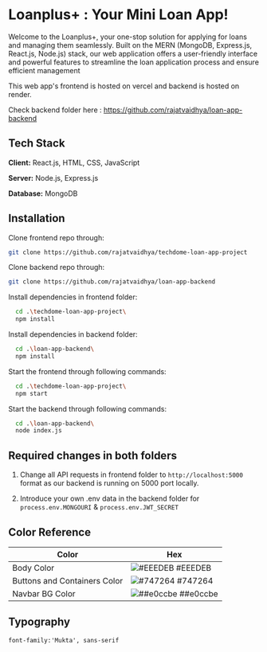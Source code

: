 
# Loanplus+ : Your Mini Loan App!

Welcome to the Loanplus+, your one-stop solution for applying for loans and managing them seamlessly. Built on the MERN (MongoDB, Express.js, React.js, Node.js) stack, our web application offers a user-friendly interface and powerful features to streamline the loan application process and ensure efficient management


This web app's frontend is hosted on vercel and backend is hosted on render. 

Check backend folder here : https://github.com/rajatvaidhya/loan-app-backend


## Tech Stack

**Client:** React.js, HTML, CSS, JavaScript

**Server:** Node.js, Express.js

**Database:** MongoDB


## Installation

Clone frontend repo through:
```bash
git clone https://github.com/rajatvaidhya/techdome-loan-app-project
```

Clone backend repo through:
```bash
git clone https://github.com/rajatvaidhya/loan-app-backend
```

Install dependencies in frontend folder:

```bash
  cd .\techdome-loan-app-project\
  npm install
```

Install dependencies in backend folder:

```bash
  cd .\loan-app-backend\
  npm install
```

Start the frontend through following commands:

```bash
  cd .\techdome-loan-app-project\
  npm start
```

Start the backend through following commands:

```bash
  cd .\loan-app-backend\
  node index.js
```
## Required changes in both folders

1. Change all API requests in frontend folder to `http://localhost:5000` format as our backend is running on 5000 port locally.

2. Introduce your own .env data in the backend folder for `process.env.MONGOURI` & `process.env.JWT_SECRET`



## Color Reference

| Color             | Hex                                                                |
| ----------------- | ------------------------------------------------------------------ |
| Body Color | ![#EEEDEB](https://via.placeholder.com/10/EEEDEBf?text=+) #EEEDEB |
| Buttons and Containers Color | ![#747264](https://via.placeholder.com/10/747264?text=+) #747264 |
| Navbar BG Color | ![##e0ccbe](https://via.placeholder.com/10/#e0ccbe?text=+) ##e0ccbe |


## Typography

`font-family:'Mukta', sans-serif`
